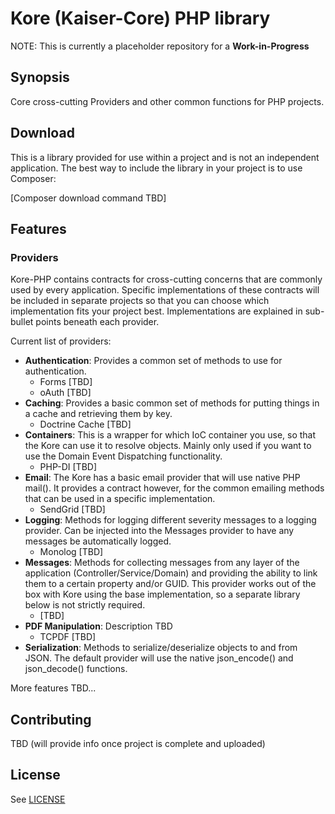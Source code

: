 # Kore (Kaiser-Core) PHP library

NOTE: This is currently a placeholder repository for a **Work-in-Progress**

## Synopsis

Core cross-cutting Providers and other common functions for PHP projects.

## Download

This is a library provided for use within a project and is not an independent application. The best way to include the library in your project is to use Composer:

[Composer download command TBD]

## Features

### Providers

Kore-PHP contains contracts for cross-cutting concerns that are commonly used by every application. Specific implementations of these contracts will be included in separate projects so that you can choose which implementation fits your project best. Implementations are explained in sub-bullet points beneath each provider.

Current list of providers:
* **Authentication**: Provides a common set of methods to use for authentication.
  * Forms [TBD]
  * oAuth [TBD]
* **Caching**: Provides a basic common set of methods for putting things in a cache and retrieving them by key.
  * Doctrine Cache [TBD]
* **Containers**: This is a wrapper for which IoC container you use, so that the Kore can use it to resolve objects. Mainly only used if you want to use the Domain Event Dispatching functionality.
  * PHP-DI [TBD]
* **Email**: The Kore has a basic email provider that will use native PHP mail(). It provides a contract however, for the common emailing methods that can be used in a specific implementation.
  * SendGrid [TBD]
* **Logging**: Methods for logging different severity messages to a logging provider. Can be injected into the Messages provider to have any messages be automatically logged.
  * Monolog [TBD]
* **Messages**: Methods for collecting messages from any layer of the application (Controller/Service/Domain) and providing the ability to link them to a certain property and/or GUID. This provider works out of the box with Kore using the base implementation, so a separate library below is not strictly required.
  * [TBD]
* **PDF Manipulation**: Description TBD
  * TCPDF [TBD]
* **Serialization**: Methods to serialize/deserialize objects to and from JSON. The default provider will use the native json_encode() and json_decode() functions.

More features TBD...

## Contributing

TBD (will provide info once project is complete and uploaded)

## License

See [LICENSE](LICENSE)
